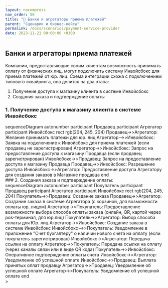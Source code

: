 ```yaml
---
layout: nocompress
nav_order: 50
title: "🧾 Банки и агрегаторы приема платежей"
parent: "Сценарии и бизнес-кейсы"
permalink: /docs/scenarios/payment-service-provider
date: 2023-11-21 00:00:00 +0300
---
```


## Банки и агрегаторы приема платежей
Компании, предоставляющие своим клиентам возможность принимать оплату от физических лиц, могут подключить систему Инвойсбокс для приема платежей от юр. лиц. 
Схема интеграции схожа с подключением типового эквайринга, она делится на два этапа:
1. Получение доступа к магазину клиента в системе Инвойсбокс
2. Создания заказа и подтверждение оплаты

### 1. Получение доступа к магазину клиента в системе Инвойсбокс
<div class="mermaid">
sequenceDiagram
    autonumber
    participant Продавец
    participant Агрегатор
    participant Инвойсбокс
    rect rgb(204, 245, 204)
        Продавец->>Агрегатор: Желание принимать платежи для юр. лиц
        Агрегатор-->>Инвойсбокс: Заявка на подключение к Инвойсбокс для приема платежей (если продавец не зарегистрирован)
        Агрегатор->>Инвойсбокс: Запрос на предоставление доступа к магазину Продавца (если продавец зарегистрирован)
        Инвойсбокс->>Продавец: Запрос на предоставление доступа к магазину Продавца
        Продавец->>Инвойсбокс: Разрешение доступа
        Инвойсбокс->>Агрегатор: Предоставление доступа Агрегатору для создания заказов в Магазине продавца
    end
</div>
### 2. Создания заказа и подтверждение оплаты:
<div class="mermaid">
sequenceDiagram
    autonumber
    participant Покупатель
    participant Продавец
    participant Агрегатор
    participant Инвойсбокс 
    rect rgb(204, 245, 204)
        Покупатель->>Продавец: Создание заказа
        Продавец->>Агрегатор: Создание заказа в системе Агрегатора (с корзиной, для возможности оплаты юр. лицом)
        Агрегатор->>Покупатель: Предоставление возможности выбора способа оплаты заказа (онлайн, QR, картой через pos-терминал, для юр.лиц)
        Покупатель->>Агрегатор: Выбор способа оплаты для Юр. лиц
        Агрегатор->>Инвойсбокс: Создание заказа в системе Инвойсбокс
        Инвойсбокс-->>Покупатель: Уведомление в приложение "Счет бухгалтеру" о наличии нового счета на оплату (если покупатель зарегистрирован)
        Инвойсбокс->>Агрегатор: Передача ссылки на оплату
        Агрегатор->>Покупатель: Передача ссылки на оплату (через каналы связи или в виде QR кода)
        Покупатель->>Инвойсбокс: Оперативное подтверждение оплаты счета
        Инвойсбокс->>Агрегатор: Уведомление об успешной оплате
        Инвойсбокс->>Продавец: Выплата принятых оплат продавцу
        Агрегатор->>Продавец: Уведомление об успешной оплате
        Агрегатор->>Покупатель: Уведомление об успешной оплате
    end
</div>>
